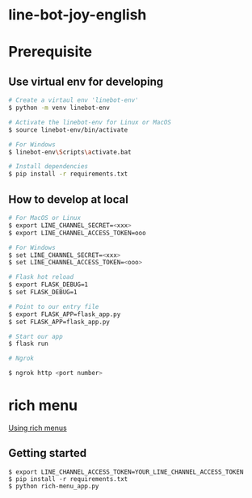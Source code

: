 # line-bot-joy-english

# Prerequisite

## Use virtual env for developing
```bash
# Create a virtaul env 'linebot-env'
$ python -m venv linebot-env

# Activate the linebot-env for Linux or MacOS
$ source linebot-env/bin/activate

# For Windows
$ linebot-env\Scripts\activate.bat

# Install dependencies
$ pip install -r requirements.txt
```

## How to develop at local
```bash
# For MacOS or Linux
$ export LINE_CHANNEL_SECRET=<xxx>
$ export LINE_CHANNEL_ACCESS_TOKEN=ooo

# For Windows
$ set LINE_CHANNEL_SECRET=<xxx>
$ set LINE_CHANNEL_ACCESS_TOKEN=<ooo>

# Flask hot reload
$ export FLASK_DEBUG=1
$ set FLASK_DEBUG=1

# Point to our entry file
$ export FLASK_APP=flask_app.py
$ set FLASK_APP=flask_app.py

# Start our app
$ flask run

# Ngrok

$ ngrok http <port number>
```

# rich menu

[Using rich menus](https://developers.line.biz/en/docs/messaging-api/using-rich-menus/)

## Getting started

```
$ export LINE_CHANNEL_ACCESS_TOKEN=YOUR_LINE_CHANNEL_ACCESS_TOKEN
$ pip install -r requirements.txt
$ python rich-menu_app.py
```